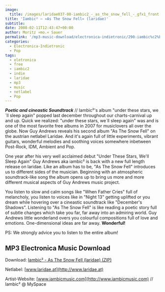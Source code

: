 ```yaml
---
image:
  title: /images/laridae037-00-iambic2_-_as_the_snow_fell_-_gfx1_front.jpg
title: 'Iambic² – »As The Snow Fell« (laridae)'
subtitle: 
date: 2008-02-11T12:43:47+00:00
author: Moritz »mo.« Sauer
permalink: '/mp3-music-download/electronica-indietronic/290-iambic%c2%b2-as-the-snow-fell-laridae'
categories:
  - Electronica-Indietronic
  - Pop
tags:
  - eletronica
  - free
  - iambic2
  - indie
  - laridae
  - mp3
  - music
  - netlabel
  - Pop
---
```

***Poetic and cineastic Soundtrack*** // Iambic²'s album "under these stars, we´ll sleep again" popped last december throughout our charts-carnival up and up. Quick we realized: "under these stars, we´ll sleep again" was and is one of the most favorite free albums in 2007 for musiclovers all over the globe. Now Guy Andrews reveals his second album "As The Snow Fell" on the austrian netlabel Laridae. And it's again full of little experiments, vibrant guitars, wonderful melodies and soothing voices somewhere inbetween Post-Rock, IDM, Ambient and Pop.<!--more-->

<!--adsense-->

One year after his very well acclaimed debut "Under These Stars, We'll Sleep Again" Guy Andrews aka iambic² is back with a new full length release on laridae. Like an album has to be, "As The Snow Fell" introduces us to different sides of the musician. Beginning with an atmospheric soundtrack-like song the album opens up to bring us more and more different musical aspects of Guy Andrews music project.

You listen to slow and calm songs like "When Father Cries" full of melancholy, you listen to voices like in "Night 13" getting uplifted or you dream while hovering over a cineastic soundtrack like "December's Shadows". Listening to "As The Snow Fell" is like reading a poetic story full of subtle changes which take you far, far away into an admiring world. Guy Andrews little wonderland overs you colourful compositions full of love and emotions. One-dimensional ideas are far away. **Wonderful!**

PS: We strongly advice you to listen to the entire album!

## MP3 Electronica Music Download

Download: [Iambic² - As The Snow Fell (laridae) (ZIP)](http://www.laridae.at/getrelease.php?release_id=laridae037)
  
Netlabel: [www.laridae.at](http://www.laridae.at)
  
Artist-Website: [www.iambicmusic.com](http://www.iambicmusic.com) // Iambic² @ MySpace